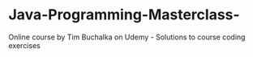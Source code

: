 # Java-Programming-Masterclass-
Online course by Tim Buchalka on Udemy - Solutions to course coding exercises 
